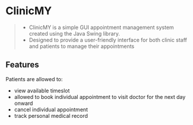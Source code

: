 # ClinicMY 
> - ClinicMY is a simple GUI appointment management system created using the Java Swing library. 
> - Designed to provide a user-friendly interface for both clinic staff and patients to manage their appointments

## Features
Patients are allowed to: 
- view available timeslot
- allowed to book individual appointment to visit doctor for the next day onward
- cancel individual appointment
- track personal medical record
